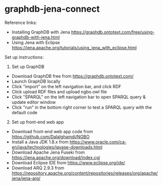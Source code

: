 # graphdb-jena-connect

Reference links:
- Installing GraphDB with Jena https://graphdb.ontotext.com/free/using-graphdb-with-jena.html
- Using Jena with Eclipse https://jena.apache.org/tutorials/using_jena_with_eclipse.html

Set up instructions: 

1) Set up GraphDB
- Download GraphDB free from https://graphdb.ontotext.com/
- Launch GraphDB locally
- Click "import" on the left navigation bar, and click RDF
- Click upload RDF files and upload ngbo.owl file
- Click "SPARQL" on the left navigation bar to open SPARQL query & update editor window
- Click "run" in the bottom right corner to test a SPARQL query with the default code

2) Set up front-end web app
- Download front-end web app code from https://github.com/Dalalghamdi/NGBO
- Install a Java JDK 1.8.x from https://www.oracle.com/ca-en/java/technologies/javase-downloads.html
- Download Apache Jena Fuseki from https://jena.apache.org/download/index.cgi
- Download Eclipse IDE from https://www.eclipse.org/ide/
- Download ARQ 2.9.3 from https://repository.apache.org/content/repositories/releases/org/apache/jena/jena-arq/ 


